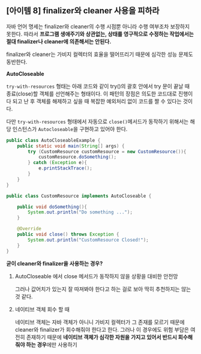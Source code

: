 ## [아이템 8] finalizer와 cleaner 사용을 피하라

자바 언어 명세는 finalizer와 cleaner의 수행 시점뿐 아니라 수행 여부조차 보장하지 못한다. 따라서 **프로그램 생애주기와 상관없는, 상태를 영구적으로 수정하는 작업에서는 절대 finalizer나 cleaner에 의존해서는 안된다.** 

finalizer와 cleaner는 가비지 컬렉터의 효율을 떨어뜨리기 때문에 심각한 성능 문제도 동반한다.

**AutoCloseable** 

`try-with-resources` 형태는 아래 코드와 같이 try()의 괄호 안에서 try 문이 끝날 때 종료(close)할 객체를 선언해주는 형태이다. 이 패턴의 장점은 의도한 코드대로 진행이 다 되고 난 후 객체를 해제하고 싶을 때 복잡한 예외처리 없이 코드를 짤 수 있다는 것이다. 

다만 `try-with-resources` 형태에서 자동으로 `close()`메서드가 동작하기 위해서는 해당 인스턴스가 `Autocloseable`을 구현하고 있어야 한다. 

```java
public class AutoCloseableExample {
    public static void main(String[] args) {
        try (CustomResource customResource = new CustomResource()){
            customResource.doSomething();
        } catch (Exception e){
            e.printStackTrace();
        }
    }
}

public class CustomResource implements AutoCloseable {

    public void doSomething(){
        System.out.println("Do something ...");
    }

    @Override
    public void close() throws Exception {
        System.out.println("CustomResource Closed!");
    }
}
```

**굳이 cleaner와 finalizer을 사용하는 경우?**

1. AutoCloseable 에서 close 메서드가 동작하지 않을 상황을 대비한 안전망
    
     그러나 값어치가 있는지 잘 따져봐야 한다고 하는 걸로 보아 딱히 추천하지는 않는 것 같다.
    
2. 네이티브 객체 회수 할 때 
    
    네이티브 객체는 자바 객체가 아니니 가비지 컬렉터가 그 존재를 모르기 때문에 cleaner와 finalizer가 회수해줘야 한다고 한다. 그러나 이 경우에도 위험 부담은 여전히 존재하기 때문에 **네이티브 객체가 심각한 자원을 가지고 있어서 반드시 회수해줘야 하는 경우**에만 사용하기
    
